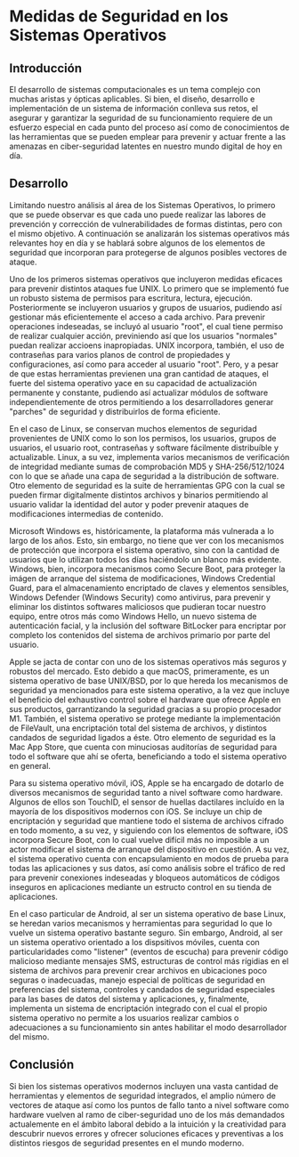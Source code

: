 # Medidas de Seguridad en los Sistemas Operativos

## Introducción

El desarrollo de sistemas computacionales es un tema complejo con muchas aristas
y ópticas aplicables. Si bien, el diseño, desarrollo e implementación de un
sistema de información conlleva sus retos, el asegurar y garantizar la seguridad
de su funcionamiento requiere de un esfuerzo especial en cada punto del proceso
así como de conocimientos de las herramientas que se pueden emplear para prevenir
y actuar frente a las amenazas en ciber-seguridad latentes en nuestro mundo
digital de hoy en día.

## Desarrollo

Limitando nuestro análisis al área de los Sistemas Operativos, lo primero que 
se puede observar es que cada uno puede realizar las labores de prevención y 
corrección de vulnerabilidades de formas distintas, pero con el mismo objetivo.
A continuación se analizarán los sistemas operativos más relevantes hoy en día
y se hablará sobre algunos de los elementos de seguridad que incorporan para
protegerse de algunos posibles vectores de ataque.

Uno de los primeros sistemas operativos que incluyeron medidas eficaces para 
prevenir distintos ataques fue UNIX. Lo primero que se implementó fue un robusto
sistema de permisos para escritura, lectura, ejecución. Posteriormente se
incluyeron usuarios y grupos de usuarios, pudiendo así gestionar más eficientemente
el acceso a cada archivo. Para prevenir operaciones indeseadas, se incluyó al
usuario "root", el cual tiene permiso de realizar cualquier acción, previniendo
así que los usuarios "normales" puedan realizar accioens inapropiadas. UNIX
incorpora, también, el uso de contraseñas para varios planos de control de
propiedades y configuraciones, así como para acceder al usuario "root". Pero,
y a pesar de que estas herramientas previenen una gran cantidad de ataques, el
fuerte del sistema operativo yace en su capacidad de actualización permanente
y constante, pudiendo así actualizar módulos de software independientemente
de otros permitiendo a los desarrolladores generar "parches" de seguridad y 
distribuirlos de forma eficiente.

En el caso de Linux, se conservan muchos elementos de seguridad provenientes
de UNIX como lo son los permisos, los usuarios, grupos de usuarios, el usuario
root, contraseñas y software fácilmente distribuíble y actualizable. Linux, a
su vez, implementa varios mecanismos de verificación de integridad mediante
sumas de comprobación MD5 y SHA-256/512/1024 con lo que se añade una capa de 
seguridad a la distribución de software. Otro elemento de seguridad es la suite
de herramientas GPG con la cual se pueden firmar digitalmente distintos archivos
y binarios permitiendo al usuario validar la identidad del autor y poder prevenir
ataques de modificaciones intermedias de contenido.

Microsoft Windows es, históricamente, la plataforma más vulnerada a lo largo
de los años. Esto, sin embargo, no tiene que ver con los mecanismos de protección
que incorpora el sistema operativo, sino con la cantidad de usuarios que lo utilizan
todos los días haciéndolo un blanco más evidente. Windows, bien, incorpora mecanismos
como Secure Boot, para proteger la imágen de arranque del sistema de modificaciones,
Windows Credential Guard, para el almacenamiento encriptado de claves y elementos
sensibles, Windows Defender (Windows Security) como antivirus, para prevenir y 
eliminar los distintos softwares maliciosos que pudieran tocar nuestro equipo, 
entre otros más como Windows Hello, un nuevo sistema de autenticación facial, y
la inclusión del software BitLocker para encriptar por completo los contenidos
del sistema de archivos primario por parte del usuario.

Apple se jacta de contar con uno de los sistemas operativos más seguros y robustos
del mercado. Esto debido a que macOS, primeramente, es un sistema operativo de 
base UNIX/BSD, por lo que hereda los mecanismos de seguridad ya mencionados
para este sistema operativo, a la vez que incluye el beneficio del exhaustivo
control sobre el hardware que ofrece Apple en sus productos, garrantizando la
seguridad gracias a su propio procesador M1. También, el sistema operativo se
protege mediante la implementación de FileVault, una encriptación total del 
sistema de archivos, y distintos candados de seguridad ligados a éste. Otro
elemento de seguridad es la Mac App Store, que cuenta con minuciosas auditorías
de seguridad para todo el software que ahí se oferta, beneficiando a todo el 
sistema operativo en general.

Para su sistema operativo móvil, iOS, Apple se ha encargado de dotarlo de diversos
mecanismos de seguridad tanto a nivel software como hardware. Algunos de ellos
son TouchID, el sensor de huellas dactilares incluído en la mayoría de los
dispositivos modernos con iOS. Se incluye un chip de encriptación y seguridad
que mantiene todo el sistema de archivos cifrado en todo momento, a su vez, y 
siguiendo con los elementos de software, iOS incorpora Secure Boot, con lo cual
vuelve difícil más no imposible a un actor modificar el sistema de arranque del
dispositivo en cuestión. A su vez, el sistema operativo cuenta con encapsulamiento
en modos de prueba para todas las aplicaciones y sus datos, así como análisis
sobre el tráfico de red para prevenir conexiones indeseadas y bloqueos automáticos
de códigos inseguros en aplicaciones mediante un estructo control en su tienda
de aplicaciones.

En el caso particular de Android, al ser un sistema operativo de base Linux, se
heredan varios mecanismos y herramientas para seguridad lo que lo vuelve un
sistema operativo bastante seguro. Sin embargo, Android, al ser un sistema
operativo orientado a los dispsitivos móviles, cuenta con particularidades como
"listener" (eventos de escucha) para prevenir código malicioso mediante mensajes
SMS, estructuras de control más rígidias en el sistema de archivos para prevenir
crear archivos en ubicaciones poco seguras o inadecuadas, manejo especial de
políticas de seguridad en preferencias del sistema, controles y candados de 
seguridad especiales para las bases de datos del sistema y aplicaciones, y,
finalmente, implementa un sistema de encriptación integrado con el cual el propio
sistema operativo no permite a los usuarios realizar cambios o adecuaciones a su
funcionamiento sin antes habilitar el modo desarrollador del mismo.

## Conclusión

Si bien los sistemas operativos modernos incluyen una vasta cantidad de herramientas
y elementos de seguridad integrados, el amplio número de vectores de ataque
así como los puntos de fallo tanto a nivel software como hardware vuelven al ramo
de ciber-seguridad uno de los más demandados actualemente en el ámbito laboral
debido a la intuición y la creatividad para descubrir nuevos errores y 
ofrecer soluciones eficaces y preventivas a los distintos riesgos de seguridad
presentes en el mundo moderno. 

